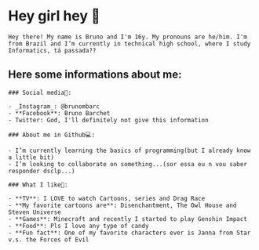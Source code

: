 # Hey girl hey 👋

<!--
**brunobarchetbruno/brunobarchetbruno** is a ✨ _special_ ✨ repository because its `README.md` (this file) appears on your GitHub profile.
-->

	Hey there! My name is Bruno and I'm 16y. My pronouns are he/him. I'm from Brazil and I’m currently in technical high school, where I study Informatics, tá passada??

## Here some informations about me: 

	### Social media📱: 

	- _Instagram_: @brunombarc
	- **Facebook**: Bruno Barchet
	- Twitter: God, I'll definitely not give this information 	

 	### About me in Github💻:

	- I’m currently learning the basics of programming(but I already know a little bit)
	- I’m looking to collaborate on something...(sor essa eu n vou saber responder dsclp...)

	### What I like🧡:

	- **TV**: I LOVE to watch Cartoons, series and Drag Race
	- **My favorite cartoons are**: Disenchantment, The Owl House and Steven Universe
 	- **Games**: Minecraft and recently I started to play Genshin Impact
	- **Food**: Pls I love any type of candy
	- **Fun fact**: One of my favorite characters ever is Janna from Star v.s. the Forces of Evil



